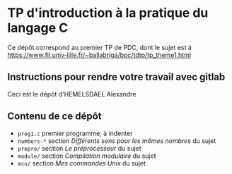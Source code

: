 # TP d'introduction à la pratique du langage C

Ce dépôt correspond au premier TP de PDC, dont le sujet est à https://www.fil.univ-lille.fr/~ballabriga/bpc/tdtp/tp_theme1.html


##  Instructions pour rendre votre travail avec gitlab

Ceci est le dépôt d'HEMELSDAEL Alexandre

## Contenu de ce dépôt

* `prog1.c` premier programme, à indenter
* `numbers-*` section _Différents sens pour les mêmes nombres_ du sujet 
* `prepro/` section _Le préprocesseur_ du sujet 
* `module/` section _Compilation modulaire_ du sujet
* `mcu/` section _Mes commandes Unix_ du sujet 




